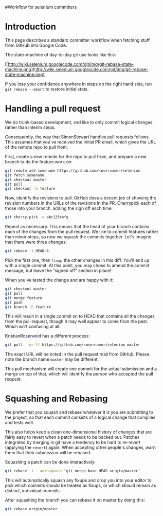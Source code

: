 #Workflow for selenium committers

# Introduction

This page describes a standard committer workflow when fetching stuff from GitHub into Google Code.

The state-machine of day-to-day git use looks like this:

![http://wiki.selenium.googlecode.com/git/img/git-rebase-state-machine.png](http://wiki.selenium.googlecode.com/git/img/git-rebase-state-machine.png)

If you lose your confidence anywhere in steps on the right hand side, run `git rebase --abort` to restore initial state.


# Handling a pull request

We do trunk-based development, and like to only commit logical changes rather than interim steps. 

Consequently, the way that SimonStewart handles pull requests follows. This assumes that you've received the initial PR email, which gives the URL of the remote repo to pull from.

First, create a new remote for the repo to pull from, and prepare a new branch to do the feature work on:

```sh
git remote add somename https://github.com/<username>/selenium
git fetch somename
git checkout master
git pull
git checkout -b feature
```

Now, identify the revisions to pull. GitHub does a decent job of showing the revision numbers in the URLs of the revisions in the PR. Cherrypick each of those into your branch, adding the sign off each time:

```sh
git cherry-pick -s abc1234efg
```

Repeat as necessary. This means that the head of your branch contains each of the changes from the pull request. We like to commit features rather than minor steps, so now we squash the commits together. Let's imagine that there were three changes:

```sh
git rebase -i HEAD~3
```

Pick the first one, then `fixup` the other changes in this diff. You'll end up with a single commit. At this point, you may chose to amend the commit message, but leave the "signed off" section in place! 

When you've tested the change and are happy with it:

```sh
git checkout master
git pull
git merge feature
git push
git branch -D feature
```

This will result in a single commit on to HEAD that contains all the changes from the pull request, though it may well appear to come from the past. Which isn't confusing at all.

KristianRosenvold has a different process:

```sh
git pull --no-ff https://github.com/<username>/selenium master
```

The exact URL will be noted in the pull request mail from GitHub. Please note the branch name `master` may be different.

This pull mechanism will create one commit for the actual submission and a merge on top of that, which will identify the person who accepted the pull request.

# Squashing and Rebasing

We prefer that you squash and rebase whatever it is you are submitting
to the project, so that each commit consists of a logical change that
compiles and tests well.

This also helps keep a clean one-dimensional history of changes that
are fairly easy to revert when a patch needs to be backed out.
Patches integrated by merging in git have a tendency to be hard to
re-revert (applying the `revert`) again.  When accepting other people's
changes, warn them that their submission will be rebased.

Squashing a patch can be done interactively:

```sh
git rebase -i --autosquash `git merge-base HEAD origin/master`
```

This will automatically squash any fixups and drop you into your
editor to pick which commits should be treated as fixups, or which
should remain as distinct, individual commits.

After squashing the branch you can rebase it on master by doing this:

```sh
git rebase origin/master
```